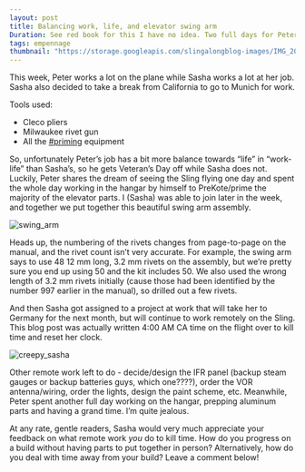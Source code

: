 ```yaml
---
layout: post
title: Balancing work, life, and elevator swing arm
Duration: See red book for this I have no idea. Two full days for Peter, several hours for Sasha?
tags: empennage
thumbnail: "https://storage.googleapis.com/slingalongblog-images/IMG_20191113_195208_square.jpg"
---
```


This week, Peter works a lot on the plane while Sasha works a lot at her job. Sasha also decided to take a break from California to go to Munich for work.

Tools used:
 - Cleco pliers
 - Milwaukee rivet gun
 - All the [#priming](/tag/priming) equipment

So, unfortunately Peter’s job has a bit more balance towards “life” in “work-life” than Sasha’s, so he gets Veteran’s Day off while Sasha does not.
Luckily, Peter shares the dream of seeing the Sling flying one day and spent the whole day working in the hangar by himself to PreKote/prime the majority of the elevator parts.
I (Sasha) was able to join later in the week, and together we put together this beautiful swing arm assembly.

![swing_arm](https://storage.googleapis.com/slingalongblog-images/IMG_20191113_195208.jpg)

Heads up, the numbering of the rivets changes from page-to-page on the manual, and the rivet count isn’t very accurate. For example, the swing arm says to use 48 12 mm long, 3.2 mm rivets on the assembly, but we’re pretty sure you end up using 50 and the kit includes 50. We also used the wrong length of 3.2 mm rivets initially (cause those had been identified by the number 997 earlier in the manual), so drilled out a few rivets. 

And then Sasha got assigned to a project at work that will take her to Germany for the next month, but will continue to work remotely on the Sling. This blog post was actually written 4:00 AM CA time on the flight over to kill time and reset her clock.

![creepy_sasha](https://storage.googleapis.com/slingalongblog-images/IMG_0103.jpg)

Other remote work left to do - decide/design the IFR panel (backup steam gauges or backup batteries guys, which one????), order the VOR antenna/wiring, order the lights, design the paint scheme, etc.
Meanwhile, Peter spent another full day working on the hangar, prepping aluminum parts and having a grand time. I’m quite jealous.

At any rate, gentle readers, Sasha would very much appreciate your feedback on what remote work *you* do to kill time. How do you progress on a build without having parts to put together in person? Alternatively, how do you deal with time away from your build? Leave a comment below!
